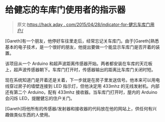 # 给健忘的车库门使用者的指示器

> 原文:[https://hack aday . com/2015/04/28/indicator-for-健忘车库门用户/](https://hackaday.com/2015/04/28/indicator-for-forgetful-minded-garage-door-users/)

[Gareth]有一个朋友，他停好车往里走后，经常忘记关车库门。由于[Gareth]熟悉基本的电子技术，是一个很好的朋友，他提出要做一个能显示车库门是否开着的装置。

该项目从一个 Arduino 和超声波距离传感器开始。两者都安装在车库的天花板上，超声波传感器朝下。车库门打开时，传感器输出的距离比车库门关闭时短。

现在系统知道门是开着还是关着，下一步就是在房子里发送信号。他本来可以用电线穿过房子的墙壁连接到 LED 指示灯，但他决定用 433mhz 的无线发射机。内部还有第二个 Arduino，配有 433mhz 接收器。当车库门打开时，屋内的 Arduino 会闪烁 LED，提醒健忘的住户关门。

[Gareth]将他所有的传感器/发射器和接收器的代码放在他的网站上，供任何有兴趣做类似东西的人使用。